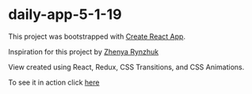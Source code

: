 # daily-app-5-1-19

This project was bootstrapped with [Create React App](https://github.com/facebook/create-react-app).

Inspiration for this project by [Zhenya Rynzhuk](https://dribbble.com/shots/4198078-Holos-Super-Healthy-Breakfast-Landing-Page-Products-Animation)

View created using React, Redux, CSS Transitions, and CSS Animations.

To see it in action click [here](https://evanalto.github.io/daily-app-5-1-19/)
